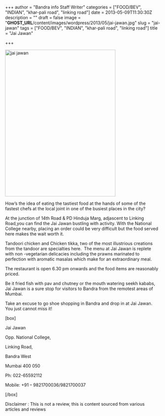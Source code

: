 +++
author = "Bandra info Staff Writer"
categories = ["FOOD/BEV", "INDIAN", "khar-pali road", "linking road"]
date = 2013-05-09T11:30:30Z
description = ""
draft = false
image = "__GHOST_URL__/content/images/wordpress/2013/05/jai-jawan.jpg"
slug = "jai-jawan"
tags = ["FOOD/BEV", "INDIAN", "khar-pali road", "linking road"]
title = "Jai Jawan"

+++


<p><a href="https://i1.wp.com/bandra.info/wp-content/uploads/2013/05/jai-jawan.jpg?ssl=1"><img loading="lazy" class=" wp-image-1589 alignright" alt="jai jawan" src="https://i1.wp.com/bandra.info/wp-content/uploads/2013/05/jai-jawan.jpg?resize=358%2C477&#038;ssl=1" width="358" height="477" srcset="https://i1.wp.com/bandra.info/wp-content/uploads/2013/05/jai-jawan.jpg?w=597&amp;ssl=1 597w, https://i1.wp.com/bandra.info/wp-content/uploads/2013/05/jai-jawan.jpg?resize=225%2C300&amp;ssl=1 225w" sizes="(max-width: 358px) 100vw, 358px" data-recalc-dims="1" /></a></p>
<p>How’s the idea of eating the tastiest food at the hands of some of the fastest chefs at the local joint in one of the busiest places in the city?</p>
<p>At the junction of 14th Road &amp; PD Hinduja Marg, adjascent to Linking Road,you can find the Jai Jawan bustling with activity. With the National College nearby, placing an order could be very difficult but the food served here makes the wait worth it.</p>
<p>Tandoori chicken and Chicken tikka, two of the most illustrious creations from the tandoor are specialties here.  The menu at Jai Jawan is replete with non -vegetarian delicacies including the prawns marinated to perfection with aromatic masalas which make for an extraordinary meal.</p>
<p>The restaurant is open 6.30 pm onwards and the food items are reasonably priced.</p>
<p>Be it fried fish with pav and chutney or the mouth watering seekh kababs, Jai Jawan is a sure stop for visitors to Bandra from the remotest areas of Mumbai.</p>
<p>Take an excuse to go shoe shopping in Bandra and drop in at Jai Jawan. You just cannot miss it!</p>
<p>[box]</p>
<p>Jai Jawan</p>
<p>Opp. National College,</p>
<p>Linking Road,</p>
<p>Bandra West</p>
<p>Mumbai 400 050</p>
<p>Ph: 022-65592112</p>
<p>Mobile: +91 – 9821700036/9821700037</p>
<p>[/box]</p>
<p>Disclaimer : This is not a review, this is content sourced from various articles and reviews</p>



